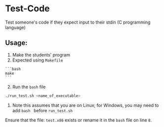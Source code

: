 # Test-Code
Test someone's code if they expect input to their stdin (C programming language)

## Usage:
1. Make the students' program
  1. Expected using `Makefile`

    ```bash
    make
    ```
2. Run the `bash` file
  ```bash
  ./run_test.sh <name_of_executable>
  ```
  1. Note this assumes that you are on Linux; for Windows, you may need to add `bash ` before `run_test.sh`

Ensure that the file: `test.x86` exists or rename it in the `bash` file on line `8`.
